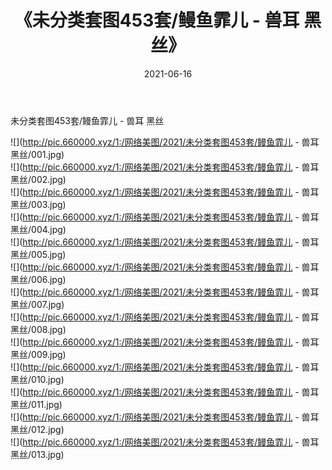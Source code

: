 ﻿---
layout: post
title:  《未分类套图453套/鳗鱼霏儿 - 兽耳 黑丝》
date:   2021-06-16
img: http://pic.660000.xyz/1:/网络美图/2021/未分类套图453套/鳗鱼霏儿 - 兽耳 黑丝/000.jpg
categories: [美女, 清纯, 唯美]
---

未分类套图453套/鳗鱼霏儿 - 兽耳 黑丝

 ![](http://pic.660000.xyz/1:/网络美图/2021/未分类套图453套/鳗鱼霏儿 - 兽耳 黑丝/001.jpg) <br>![](http://pic.660000.xyz/1:/网络美图/2021/未分类套图453套/鳗鱼霏儿 - 兽耳 黑丝/002.jpg) <br>![](http://pic.660000.xyz/1:/网络美图/2021/未分类套图453套/鳗鱼霏儿 - 兽耳 黑丝/003.jpg) <br>![](http://pic.660000.xyz/1:/网络美图/2021/未分类套图453套/鳗鱼霏儿 - 兽耳 黑丝/004.jpg) <br>![](http://pic.660000.xyz/1:/网络美图/2021/未分类套图453套/鳗鱼霏儿 - 兽耳 黑丝/005.jpg) <br>![](http://pic.660000.xyz/1:/网络美图/2021/未分类套图453套/鳗鱼霏儿 - 兽耳 黑丝/006.jpg) <br>![](http://pic.660000.xyz/1:/网络美图/2021/未分类套图453套/鳗鱼霏儿 - 兽耳 黑丝/007.jpg) <br>![](http://pic.660000.xyz/1:/网络美图/2021/未分类套图453套/鳗鱼霏儿 - 兽耳 黑丝/008.jpg) <br>![](http://pic.660000.xyz/1:/网络美图/2021/未分类套图453套/鳗鱼霏儿 - 兽耳 黑丝/009.jpg) <br>![](http://pic.660000.xyz/1:/网络美图/2021/未分类套图453套/鳗鱼霏儿 - 兽耳 黑丝/010.jpg) <br>![](http://pic.660000.xyz/1:/网络美图/2021/未分类套图453套/鳗鱼霏儿 - 兽耳 黑丝/011.jpg) <br>![](http://pic.660000.xyz/1:/网络美图/2021/未分类套图453套/鳗鱼霏儿 - 兽耳 黑丝/012.jpg) <br>![](http://pic.660000.xyz/1:/网络美图/2021/未分类套图453套/鳗鱼霏儿 - 兽耳 黑丝/013.jpg) <br>